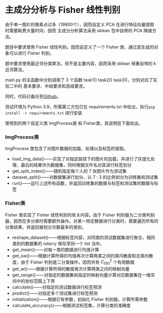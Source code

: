 # 主成分分析与 Fisher 线性判别

由于单一图片的像素点过多（19800个），因而自定义 PCA 在进行特征向量提取时需要耗费大量时间，因而 主成分分析算法采用 sklean 包中自带的 PCA 降维方法。

题目中要求使用 Fisher 线性判别，因而自定义了一个 Fisher 类，通过其生成的对象可以进行 Fisher 判别。

题中要求使用最近邻分类算法，但不是主要内容，因而采用 sklean 保重自带的 k 近邻算法。

main.py 的主函数中分别调用了 3 个函数 task1() task2() task3()，分别对应了实验二中的 基本要求、中级要求和高级要求。

同时，代码已备份至[Github](https://github.com/Mundanity-fc/PCA_with_Fisher_on_AR_Face_Database)。

测试环境为 Python 3.9，所需第三方包已在 requirements.txt 中给出，执行`pip install -r requirements.txt` 进行安装

使用到的两个自定义类 ImgProcess类 和 Fisher类，其说明在下面给出。

### ImgProcess类

ImgProcess 类包含了对图片数据的加载、处理以及标签的提取。

- load_img_data()——实现了对指定路径下的图片的加载，并进行了灰度化处理，最后的结果作为数据集，同时根据文件名对其进行标签划分
- get_split_index()——随机指定每个人的 7 张图片作为测试集
- dataset_split()——对数据集进行划分，以 7 : 3 的比例划分为训练集和测试集
- run()——运行上述所有函数，并返回训练集的数据与标签和测试集的数据与标签

### Fisher类

Fisher 类实现了 Fisher 线性判别的有关内容。由于 Fisher 判别器为二分类判别器，因而在多分类时需要额外操作。对某一特定数据进行分类时，需要遍历所有的分类结果，并返回被划分次数最多的类别。

- reshape_dataset()——根据标签内容，对同类的测试数据集进行聚合，相同类别的数据集的 ndarry 保存至同一个 list 当中。
- get_mean()——对每一类的数据进行均值计算
- get_sw()——根据计算所得的均值再次计算两类之间的类内散度和总类内散度，由于 Fisher 判别是二分类操作，因而共有 $C_{100}^{2}$ 个有用数据
- get_w()——根据计算所得的散度再次计算两类之间的映射向量
- get_range()——对指定的数据集和指定的映射向量计算对应数据集在一维空间中的坐标范围上下界
- calculate()——对指定的测试数据进行标签预测
- predict()——对指定多个测试集进行标签预测
- initialization()——根据已有参数，初始化 Fisher 判别器，计算所需参数
- calculate_accuracy()——根据测试标签集，计算分类的准确度